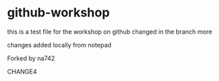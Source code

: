 # github-workshop
this is a test file
for the workshop
on github
changed in the branch
more

changes added locally from notepad

Forked by na742

CHANGE4
